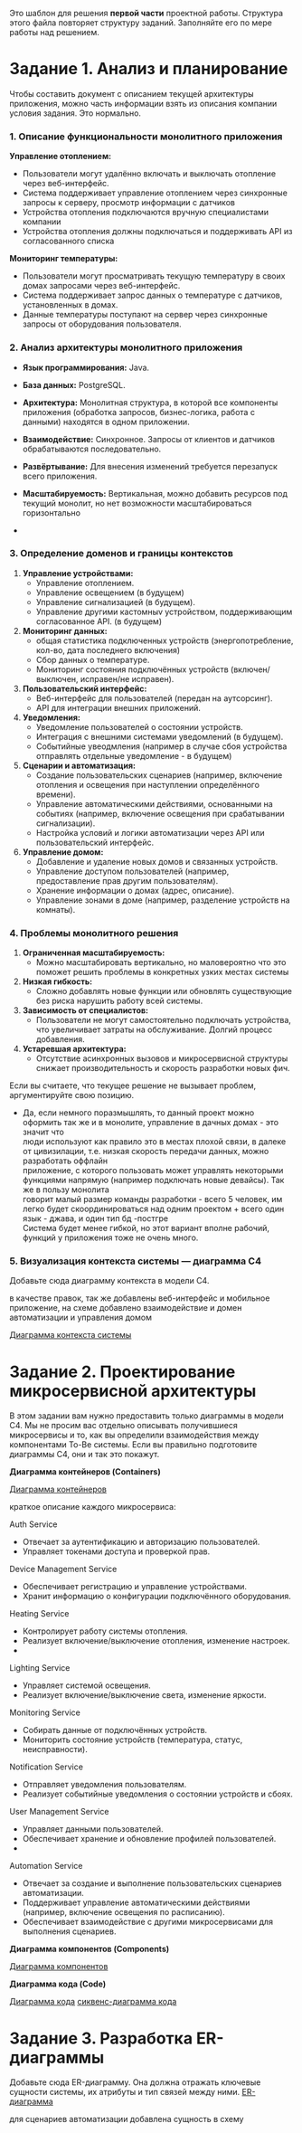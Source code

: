 Это шаблон для решения **первой части** проектной работы. Структура этого файла повторяет структуру заданий. Заполняйте его по мере работы над решением.

# Задание 1. Анализ и планирование

Чтобы составить документ с описанием текущей архитектуры приложения, можно часть информации взять из описания компании условия задания. Это нормально.

### 1. Описание функциональности монолитного приложения

**Управление отоплением:**

- Пользователи могут удалённо включать и выключать отопление через веб-интерфейс.
- Система поддерживает управление отоплением через синхронные запросы к серверу, просмотр информации с датчиков
- Устройства отопления подключаются вручную специалистами компании
- Устройства отопления должны подключаться и поддерживать API из согласованного списка

**Мониторинг температуры:**

- Пользователи могут просматривать текущую температуру в своих домах запросами через веб-интерфейс.
- Система поддерживает запрос данных о температуре с датчиков, установленных в домах.
- Данные температуры поступают на сервер через синхронные запросы от оборудования пользователя.

### 2. Анализ архитектуры монолитного приложения

- **Язык программирования:** Java.
- **База данных:** PostgreSQL.
- **Архитектура:** Монолитная структура, в которой все компоненты приложения (обработка запросов, бизнес-логика, работа с данными) находятся в одном приложении.
- **Взаимодействие:** Синхронное. Запросы от клиентов и датчиков обрабатываются последовательно.
- **Развёртывание:** Для внесения изменений требуется перезапуск всего приложения.
- **Масштабируемость:** Вертикальная, можно добавить ресурсов под текущий монолит, но нет возможности масштабироваться горизонтально

- 
### 3. Определение доменов и границы контекстов

1. **Управление устройствами:**
    - Управление отоплением.
    - Управление освещением (в будущем)
    - Управление сигнализацией (в будущем).
    - Управление другими кастомныv устройством, поддерживающим согласованное API. (в будущем)
2. **Мониторинг данных:**
    - общая статистика подключенных устройств (энергопотребление, кол-во, дата последнего включения)
    - Сбор данных о температуре.
    - Мониторинг состояния подключённых устройств (включен/выключен, исправен/не исправен).
3. **Пользовательский интерфейс:**
    - Веб-интерфейс для пользователей (передан на аутсорсинг).
    - API для интеграции внешних приложений.
4. **Уведомления:**
    - Уведомление пользователей о состоянии устройств.
    - Интеграция с внешними системами уведомлений (в будущем).
    - Событийные увеодмления (например в случае сбоя устройства отправлять отдельные уведомление - в будущем)
5. **Сценарии и автоматизация:**
   - Создание пользовательских сценариев (например, включение отопления и освещения при наступлении определённого времени).
   - Управление автоматическими действиями, основанными на событиях (например, включение освещения при срабатывании сигнализации).
   - Настройка условий и логики автоматизации через API или пользовательский интерфейс.
6. **Управление домом:**
   - Добавление и удаление новых домов и связанных устройств.
   - Управление доступом пользователей (например, предоставление прав другим пользователям).
   - Хранение информации о домах (адрес, описание).
   - Управление зонами в доме (например, разделение устройств на комнаты).

### **4. Проблемы монолитного решения**

1. **Ограниченная масштабируемость:**
    - Можно масштабировать вертикально, но маловероятно что это поможет решить проблемы в конкретных узких местах системы
2. **Низкая гибкость:**
    - Сложно добавлять новые функции или обновлять существующие без риска нарушить работу всей системы.
3. **Зависимость от специалистов:**
    - Пользователи не могут самостоятельно подключать устройства, что увеличивает затраты на обслуживание. Долгий процесс добавления.
4. **Устаревшая архитектура:**
    - Отсутствие асинхронных вызовов и микросервисной структуры снижает производительность и скорость разработки новых фич.
  
  

Если вы считаете, что текущее решение не вызывает проблем, аргументируйте свою позицию.
- Да, если немного поразмышлять, то данный проект можно оформить так же и в монолите, управление в дачных домах - это значит что  
люди используют как правило это в местах плохой связи, в далеке от цивизилации, т.е. низкая скорость передачи данных, можно разработать оффлайн  
приложение, с которого пользовать может управлять некоторыми функциями напрямую (например подключать новые девайсы). Так же в пользу монолита  
говорит малый размер команды разработки - всего 5 человек, им легко будет скоординироваться над одним проектом + всего один язык - джава,  и один тип бд -постгре  
Система будет менее гибкой, но этот вариант вполне рабочий, функций у приложения тоже не очень много.  


### 5. Визуализация контекста системы — диаграмма С4

Добавьте сюда диаграмму контекста в модели C4.

в качестве правок, так же добавлены веб-интерфейс и мобильное приложение, на схеме добавлено взаимодействие
и домен автоматизации и управления домом

[Диаграмма контекста системы](task-1-5_monolit_diagram.puml)

# Задание 2. Проектирование микросервисной архитектуры

В этом задании вам нужно предоставить только диаграммы в модели C4. Мы не просим вас отдельно описывать получившиеся микросервисы и то, как вы определили взаимодействия между компонентами To-Be системы. Если вы правильно подготовите диаграммы C4, они и так это покажут.

**Диаграмма контейнеров (Containers)**

[Диаграмма контейнеров](task-2_Container_diagram.puml)

краткое описание каждого микросервиса:

Auth Service
- Отвечает за аутентификацию и авторизацию пользователей.
- Управляет токенами доступа и проверкой прав.

Device Management Service
- Обеспечивает регистрацию и управление устройствами.
- Хранит информацию о конфигурации подключённого оборудования.

Heating Service
- Контролирует работу системы отопления.
- Реализует включение/выключение отопления, изменение настроек.
- 
Lighting Service
- Управляет системой освещения.
- Реализует включение/выключение света, изменение яркости.

Monitoring Service
- Собирать данные от подключённых устройств.
- Мониторить состояние устройств (температура, статус, неисправности).

Notification Service
- Отправляет уведомления пользователям.
- Реализует событийные уведомления о состоянии устройств и сбоях.

User Management Service
- Управляет данными пользователей.
- Обеспечивает хранение и обновление профилей пользователей.
- 
Automation Service
- Отвечает за создание и выполнение пользовательских сценариев автоматизации.
- Поддерживает управление автоматическими действиями (например, включение освещения по расписанию).
- Обеспечивает взаимодействие с другими микросервисами для выполнения сценариев.


**Диаграмма компонентов (Components)**

[Диаграмма компонентов](task-2_Components_diagram_.puml)

**Диаграмма кода (Code)**

[Диаграмма кода](task-2_Code_diagram.puml)
[сиквенс-диаграмма кода](task-2_Squence_diagram.puml)

# Задание 3. Разработка ER-диаграммы

Добавьте сюда ER-диаграмму. Она должна отражать ключевые сущности системы, их атрибуты и тип связей между ними.
[ER-диаграммa](task-3_ER_diagram.puml)

для сценариев автоматизации добавлена сущность в схему